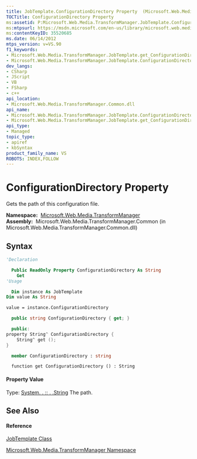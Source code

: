 ```yaml
---
title: JobTemplate.ConfigurationDirectory Property  (Microsoft.Web.Media.TransformManager)
TOCTitle: ConfigurationDirectory Property
ms:assetid: P:Microsoft.Web.Media.TransformManager.JobTemplate.ConfigurationDirectory
ms:mtpsurl: https://msdn.microsoft.com/en-us/library/microsoft.web.media.transformmanager.jobtemplate.configurationdirectory(v=VS.90)
ms:contentKeyID: 35520685
ms.date: 06/14/2012
mtps_version: v=VS.90
f1_keywords:
- Microsoft.Web.Media.TransformManager.JobTemplate.get_ConfigurationDirectory
- Microsoft.Web.Media.TransformManager.JobTemplate.ConfigurationDirectory
dev_langs:
- CSharp
- JScript
- VB
- FSharp
- c++
api_location:
- Microsoft.Web.Media.TransformManager.Common.dll
api_name:
- Microsoft.Web.Media.TransformManager.JobTemplate.ConfigurationDirectory
- Microsoft.Web.Media.TransformManager.JobTemplate.get_ConfigurationDirectory
api_type:
- Managed
topic_type:
- apiref
- kbSyntax
product_family_name: VS
ROBOTS: INDEX,FOLLOW
---
```


# ConfigurationDirectory Property

Gets the path of this configuration file.

**Namespace:**  [Microsoft.Web.Media.TransformManager](microsoft-web-media-transformmanager-namespace.md)  
**Assembly:**  Microsoft.Web.Media.TransformManager.Common (in Microsoft.Web.Media.TransformManager.Common.dll)

## Syntax

``` vb
'Declaration

  Public ReadOnly Property ConfigurationDirectory As String
    Get
'Usage

  Dim instance As JobTemplate
Dim value As String

value = instance.ConfigurationDirectory
```

``` csharp
  public string ConfigurationDirectory { get; }
```

``` c++
  public:
property String^ ConfigurationDirectory {
    String^ get ();
}
```

``` fsharp
  member ConfigurationDirectory : string
```

``` jscript
  function get ConfigurationDirectory () : String
```

#### Property Value

Type: [System. . :: . .String](https://msdn.microsoft.com/en-us/library/s1wwdcbf\(v=vs.90\))  
The path.  

## See Also

#### Reference

[JobTemplate Class](jobtemplate-class-microsoft-web-media-transformmanager.md)

[Microsoft.Web.Media.TransformManager Namespace](microsoft-web-media-transformmanager-namespace.md)

